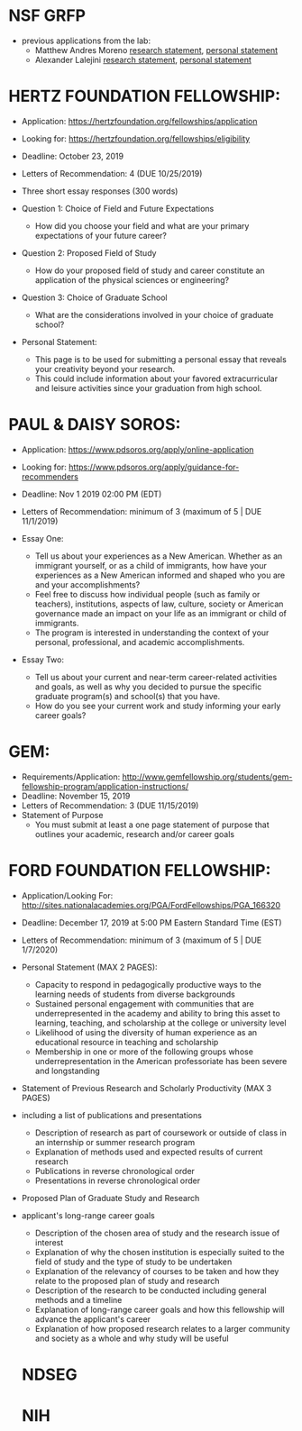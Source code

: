 # NSF GRFP
- previous applications from the lab:
   - Matthew Andres Moreno [research statement](https://github.com/mmore500/grfp-personal), [personal statement](https://github.com/mmore500/grfp-research)
   - Alexander Lalejini [research statement](assets/lalejini_grfp_research.pdf), [personal statement](assets/lalejini_grfp_personal.pdf)

# HERTZ FOUNDATION FELLOWSHIP:
- Application: https://hertzfoundation.org/fellowships/application
- Looking for: https://hertzfoundation.org/fellowships/eligibility
- Deadline: October 23, 2019
- Letters of Recommendation: 4 (DUE 10/25/2019)

- Three short essay responses (300 words)
- Question 1: Choice of Field and Future Expectations
  - How did you choose your field and what are your primary expectations of your future career?
- Question 2: Proposed Field of Study 
  - How do your proposed field of study and career constitute an application of the physical sciences or engineering?
- Question 3: Choice of Graduate School
  - What are the considerations involved in your choice of graduate school?

- Personal Statement:
  - This page is to be used for submitting a personal essay that reveals your creativity beyond your research. 
  - This could include information about your favored extracurricular and leisure activities since your graduation from high school.

# PAUL & DAISY SOROS: 
- Application: https://www.pdsoros.org/apply/online-application
- Looking for: https://www.pdsoros.org/apply/guidance-for-recommenders
- Deadline: Nov 1 2019 02:00 PM (EDT)
- Letters of Recommendation: minimum of 3 (maximum of 5 | DUE 11/1/2019)

- Essay One: 
  - Tell us about your experiences as a New American. Whether as an immigrant yourself, or as a child of immigrants, how have your experiences as a New American informed and shaped who you are and your accomplishments?
  - Feel free to discuss how individual people (such as family or teachers), institutions, aspects of law, culture, society or American governance made an impact on your life as an immigrant or child of immigrants. 
  - The program is interested in understanding the context of your personal, professional, and academic accomplishments.
- Essay Two: 
  - Tell us about your current and near-term career-related activities and goals, as well as why you decided to pursue the specific graduate program(s) and school(s) that you have. 
  - How do you see your current work and study informing your early career goals?

# GEM:
- Requirements/Application: http://www.gemfellowship.org/students/gem-fellowship-program/application-instructions/
- Deadline: November 15, 2019
- Letters of Recommendation: 3 (DUE 11/15/2019)
- Statement of Purpose
  - You must submit at least a one page statement of purpose that outlines your academic, research and/or career goals

# FORD FOUNDATION FELLOWSHIP:
- Application/Looking For: http://sites.nationalacademies.org/PGA/FordFellowships/PGA_166320
- Deadline:  December 17, 2019 at 5:00 PM Eastern Standard Time (EST)
- Letters of Recommendation: minimum of 3 (maximum of 5 | DUE 1/7/2020)
- Personal Statement (MAX 2 PAGES): 
  - Capacity to respond in pedagogically productive ways to the learning needs of students from diverse backgrounds
  - Sustained personal engagement with communities that are underrepresented in the academy and ability to bring this asset to learning, teaching, and scholarship at the college or university level
  - Likelihood of using the diversity of human experience as an educational resource in teaching and scholarship
  - Membership in one or more of the following groups whose underrepresentation in the American professoriate has been severe and longstanding
- Statement of Previous Research and Scholarly Productivity (MAX 3 PAGES)
- including a list of publications and presentations
  - Description of research as part of coursework or outside of class in an internship or summer research program
  - Explanation of methods used and expected results of current research
  - Publications in reverse chronological order
  - Presentations in reverse chronological order
- Proposed Plan of Graduate Study and Research
- applicant's long-range career goals
  - Description of the chosen area of study and the research issue of interest
  - Explanation of why the chosen institution is especially suited to the field of study and the type of study to be undertaken
  - Explanation of the relevancy of courses to be taken and how they relate to the proposed plan of study and research
  - Description of the research to be conducted including general methods and a timeline
  - Explanation of long-range career goals and how this fellowship will advance the applicant's career
  - Explanation of how proposed research relates to a larger community and society as a whole and why study will be useful
  
  # NDSEG
  
  # NIH
